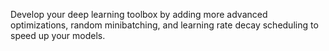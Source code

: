 Develop your deep learning toolbox by adding more advanced optimizations, random minibatching, and learning rate decay scheduling to speed up your models. 